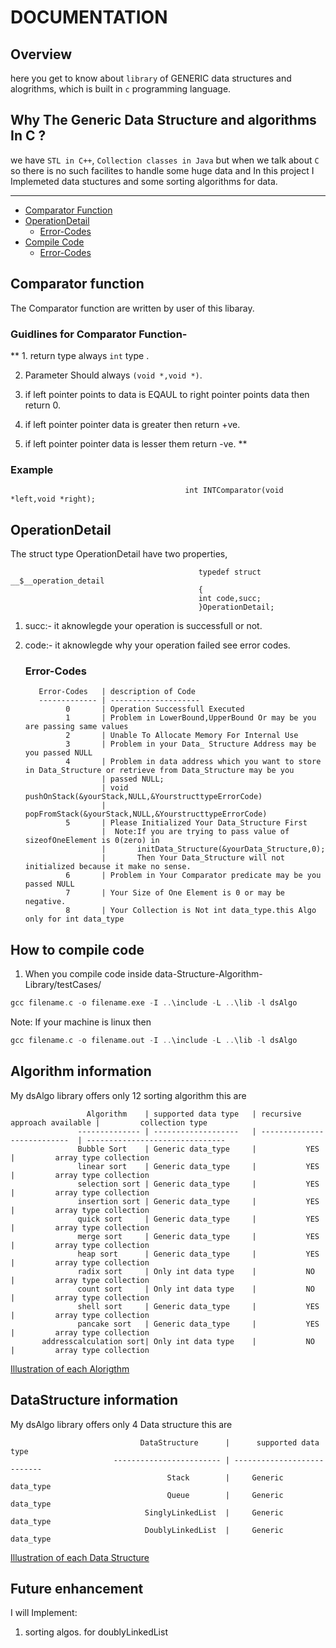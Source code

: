 #	DOCUMENTATION

## Overview
here you get to know about `library` of GENERIC data structures and alogrithms, which is built in `c` programming language.

## Why The Generic Data Structure and algorithms In C ?
we have `STL in C++`, `Collection classes in Java` but when we talk about `C` so there is no such facilites to handle some huge data and In this project I Implemeted data stuctures and some sorting algorithms for data.

***
* [Comparator Function](#comparator-function)
* [OperationDetail](#error)
  * [Error-Codes](#error-codes)
* [Compile Code](#how-to-compile-code)
  * [Error-Codes](#error-codes)
                          
   
## Comparator function
The Comparator function are written by user of this libaray.
### Guidlines for Comparator Function-
** 1. return type always `int` type .

2. Parameter Should always `(void *,void *)`.

3. if left pointer points to data is EQAUL to right pointer points data then
return 0.

4. if left pointer pointer data is greater then return +ve.

5. if left pointer pointer data is lesser them return -ve. **

### Example
                                           int INTComparator(void *left,void *right);

## OperationDetail

The struct type OperationDetail have two properties,

                                              typedef struct __$__operation_detail
                                              {
                                              int code,succ;
                                              }OperationDetail;

1. succ:-
      it aknowlegde your operation is successfull or not.

2. code:-
      it aknowlegde why your operation failed see error codes.

    ### Error-Codes
          Error-Codes   | description of Code
          ------------- | --------------------
                0       | Operation Successfull Executed
                1       | Problem in LowerBound,UpperBound Or may be you are passing same values
                2       | Unable To Allocate Memory For Internal Use
                3       | Problem in your Data_ Structure Address may be you passed NULL
                4       | Problem in data address which you want to store in Data_Structure or retrieve from Data_Structure may be you
                        | passed NULL;
                        | void pushOnStack(&yourStack,NULL,&YourstructtypeErrorCode)
                        | popFromStack(&yourStack,NULL,&YourstructtypeErrorCode)
                5       | Please Initialized Your Data_Structure First
                        |  Note:If you are trying to pass value of sizeofOneElement is 0(zero) in 
                        |       initData_Structure(&yourData_Structure,0);
                        |       Then Your Data_Structure will not initialized because it make no sense.
                6       | Problem in Your Comparator predicate may be you passed NULL
                7       | Your Size of One Element is 0 or may be negative.
                8       | Your Collection is Not int data_type.this Algo only for int data_type
    	

## How to compile code
1. When you compile code inside data-Structure-Algorithm-Library/testCases/
``` c
gcc filename.c -o filename.exe -I ..\include -L ..\lib -l dsAlgo
```
Note: If your machine is linux then
``` c
gcc filename.c -o filename.out -I ..\include -L ..\lib -l dsAlgo
```
## Algorithm information
My dsAlgo library offers only 12 sorting algorithm this are
                        
                     Algorithm    | supported data type   | recursive approach available |         collection type
                   -------------- | -------------------   | ---------------------------  | -------------------------------
                   Bubble Sort    | Generic data_type     |           YES                |         array type collection
                   linear sort    | Generic data_type     |           YES                |         array type collection
                   selection sort | Generic data_type     |           YES                |         array type collection
                   insertion sort | Generic data_type     |           YES                |         array type collection
                   quick sort     | Generic data_type     |           YES                |         array type collection
                   merge sort     | Generic data_type     |           YES                |         array type collection
                   heap sort      | Generic data_type     |           YES                |         array type collection
                   radix sort     | Only int data type    |           NO                 |         array type collection
                   count sort     | Only int data type    |           NO                 |         array type collection
                   shell sort     | Generic data_type     |           YES                |         array type collection
                   pancake sort   | Generic data_type     |           YES                |         array type collection
           addresscalculation sort| Only int data type    |           NO                 |         array type collection   

[Illustration of each Alorigthm](https://github.com/Immanuel-Beena/Data-Structure-Algorithm-Library/blob/master/DS_README.md)

## DataStructure information
My dsAlgo library offers only 4 Data structure this are

                                 DataStructure      |      supported data type   
                           ------------------------ | ---------------------------   
                                       Stack        |     Generic data_type     
                                       Queue        |     Generic data_type     
                                  SinglyLinkedList  |     Generic data_type     
                                  DoublyLinkedList  |     Generic data_type     



[Illustration of each Data Structure](https://github.com/Immanuel-Beena/Data-Structure-Algorithm-Library/blob/master/DS_README.md)

## Future enhancement
I will Implement:
1) sorting algos. for doublyLinkedList
